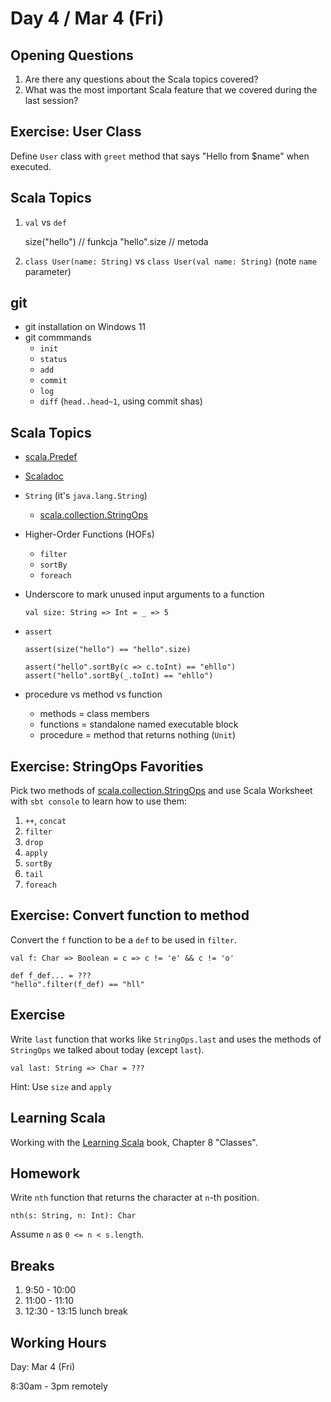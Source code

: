 # Day 4 / Mar 4 (Fri)

## Opening Questions

1. Are there any questions about the Scala topics covered?
1. What was the most important Scala feature that we covered during the last session?

## Exercise: User Class

Define `User` class with `greet` method that says "Hello from $name" when executed.

## Scala Topics

1. `val` vs `def`

    size("hello")  // funkcja
    "hello".size   // metoda

1. `class User(name: String)` vs `class User(val name: String)` (note `name` parameter)

## git

* git installation on Windows 11
* git commmands
  * `init`
  * `status`
  * `add`
  * `commit`
  * `log`
  * `diff` (`head..head~1`, using commit shas)

## Scala Topics

* [scala.Predef](https://www.scala-lang.org/api/2.13.8/scala/Predef$.html)
* [Scaladoc](https://www.scala-lang.org/api/2.13.8/)
* `String` (it's `java.lang.String`)
  * [scala.collection.StringOps](https://www.scala-lang.org/api/2.13.8/scala/collection/StringOps.html)
* Higher-Order Functions (HOFs)
  * `filter`
  * `sortBy`
  * `foreach`
* Underscore to mark unused input arguments to a function

      val size: String => Int = _ => 5

* `assert`

      assert(size("hello") == "hello".size)
  
      assert("hello".sortBy(c => c.toInt) == "ehllo")
      assert("hello".sortBy(_.toInt) == "ehllo")

* procedure vs method vs function
  * methods = class members
  * functions = standalone named executable block
  * procedure = method that returns nothing (`Unit`)

## Exercise: StringOps Favorities

Pick two methods of [scala.collection.StringOps](https://www.scala-lang.org/api/2.13.8/scala/collection/StringOps.html) and use Scala Worksheet with `sbt console` to learn how to use them:

1. `++`, `concat`
1. `filter`
1. `drop`
1. `apply`
1. `sortBy`
1. `tail`
1. `foreach`

## Exercise: Convert function to method

Convert the `f` function to be a `def` to be used in `filter`.

    val f: Char => Boolean = c => c != 'e' && c != 'o'

    def f_def... = ???
    "hello".filter(f_def) == "hll"

## Exercise

Write `last` function that works like `StringOps.last` and uses the methods of `StringOps` we talked about today (except `last`).

    val last: String => Char = ???

Hint: Use `size` and `apply`

## Learning Scala

Working with the [Learning Scala](https://www.oreilly.com/library/view/learning-scala/9781449368814/) book, Chapter 8 "Classes".

## Homework

Write `nth` function that returns the character at `n`-th position.

    nth(s: String, n: Int): Char

Assume `n` as `0 <= n < s.length`.

## Breaks

1. 9:50 - 10:00
1. 11:00 - 11:10
1. 12:30 - 13:15 lunch break

## Working Hours

Day: Mar 4 (Fri)

8:30am - 3pm remotely
